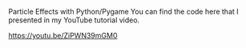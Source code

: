 Particle Effects with Python/Pygame
You can find the code here that I presented in my YouTube tutorial video.

https://youtu.be/ZiPWN39mGM0
